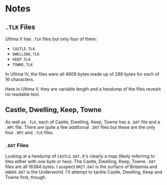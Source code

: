 # Notes

## `.TLK` Files

Ultima V has `.TLK` files but only four of them:

 - `CASTLE.TLK`
 - `DWELLING.TLK`
 - `KEEP.TLK`
 - `TOWNE.TLK`

In Ultima IV, the files were all 4608 bytes made up of 288 bytes for each of
16 characters.

Here in Ultima V, they are variable length and a hexdump of the files reveals
no readable text.

## Castle, Dwelling, Keep, Towne

As well as `.TLK`, each of Castle, Dwelling, Keep, Towne has a `.DAT` file and
a `.NPC` file. There are quite a few additional `.DAT` files but these are the
only four `.NPC` and `.TLK` files.

### `.DAT` Files

Looking at a hexdump of `CASTLE.DAT`, it's clearly a map (likely referring to
tiles either with one byte or two). The Castle, Dwelling, Keep, Towne `.DAT`
files are all 16384 bytes. I suspect `BRIT.DAT` is the surface of Britannia
and `UNDER.DAT` is the Underworld. I'll attempt to tackle Castle, Dwelling,
Keep and Towne first, though.

